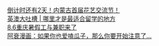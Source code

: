   
[倒计时还有2天！内蒙古首届花艺交流节！](http://www.dianyue.me/archives/064/w9glxrpwjvvbicnp/)  
[英澳大吐槽 | 哪里才是最适合留学的地方](http://www.dianyue.me/archives/655/xxbudgicck6bac2c/)  
[8.6重庆暑假工与兼职来了](http://www.dianyue.me/archives/949/tfqj3x6g4elhshzk/)  
[阿衰漫画：如果你也爱嗑瓜子，那么你要开始注意了...](http://www.dianyue.me/archives/451/ab1mlti9a1l77nt4/)